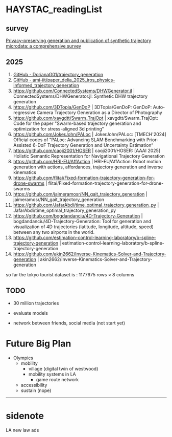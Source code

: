 # HAYSTAC_readingList

## survey

[Privacy-preserving generation and publication of synthetic trajectory microdata: a comprehensive survey](https://www.sciencedirect.com/science/article/pii/S1084804524001280)



## 2025

1. [GitHub - DorianaG01/trajectory\_generation](https://github.com/DorianaG01/trajectory_generation)
2. [GitHub - ami-iit/paper\_delia\_2025\_iros\_physics-informed\_trajectory\_generation](https://github.com/ami-iit/paper_delia_2025_iros_physics-informed_trajectory_generation)
3. https://github.com/ConnectedSystems/DHWGenerator.jl | ConnectedSystems/DHWGenerator.jl: Synthetic DHW trajectory generation
4. https://github.com/3DTopia/GenDoP | 3DTopia/GenDoP: GenDoP: Auto-regressive Camera Trajectory Generation as a Director of Photography
5. https://github.com/xavgdtt/Swarm_TrajOpt | xavgdtt/Swarm_TrajOpt: Code for the paper &quot;Swarm-based trajectory generation and optimization for stress-aligned 3d printing&quot;
6. https://github.com/JokerJohn/PALoc | JokerJohn/PALoc: [TMECH'2024] Official codes of &rdquo;PALoc: Advancing SLAM Benchmarking with Prior-Assisted 6-DoF Trajectory Generation and Uncertainty Estimation&ldquo;
7. https://github.com/caoji2001/HOSER | caoji2001/HOSER: [AAAI 2025] Holistic Semantic Representation for Navigational Trajectory Generation
8. https://github.com/HRI-EU/AffAction | HRI-EU/AffAction: Robot motion generation with actions, affordances, trajectory generation and inverse kinematics
9. https://github.com/flitai/Fixed-formation-trajectory-generation-for-drone-swarms | flitai/Fixed-formation-trajectory-generation-for-drone-swarms
10. https://github.com/jaimeramosr/NN_gait_trajectory_generation | jaimeramosr/NN_gait_trajectory_generation
11. https://github.com/JafarAbdi/time_optimal_trajectory_generation_py | JafarAbdi/time_optimal_trajectory_generation_py
12. https://github.com/bogdandanciu/4D-Trajectory-Generation | bogdandanciu/4D-Trajectory-Generation: Tool for generation and visualization of 4D trajectories (latitude, longitude, altitude, speed) between any two airports in the world.
13. https://github.com/estimation-control-learning-laboratory/b-spline-trajectory-generation | estimation-control-learning-laboratory/b-spline-trajectory-generation
14. https://github.com/akin2662/Inverse-Kinematics-Solver-and-Trajectory-generation | akin2662/Inverse-Kinematics-Solver-and-Trajectory-generation


so far the tokyo tourist dataset is : 1177675 rows × 8 columns



## TODO
- 30 million trajectories
- evaluate models


- network between friends, social media (not start yet)

  

# Future Big Plan
- Olympics
  - mobility
    - village (digital twin of westwood)
    - mobility systems in LA
      - game route network
  - accessibility
  - sustain (nope)  

--- 

# sidenote
LA new law ads
